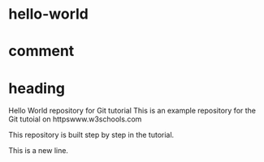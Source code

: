 # hello-world
# comment
# heading
Hello World repository for Git tutorial
This is an example repository for the Git tutoial on httpswww.w3schools.com

This repository is built step by step in the tutorial.

This is a new line.
